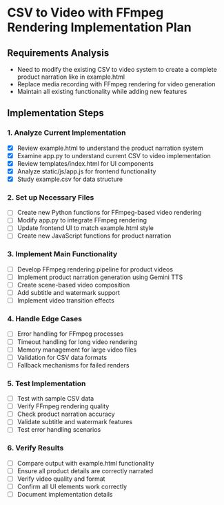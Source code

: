 # CSV to Video with FFmpeg Rendering Implementation Plan

## Requirements Analysis
- Need to modify the existing CSV to video system to create a complete product narration like in example.html
- Replace media recording with FFmpeg rendering for video generation
- Maintain all existing functionality while adding new features

## Implementation Steps

### 1. Analyze Current Implementation
- [x] Review example.html to understand the product narration system
- [x] Examine app.py to understand current CSV to video implementation
- [x] Review templates/index.html for UI components
- [x] Analyze static/js/app.js for frontend functionality
- [x] Study example.csv for data structure

### 2. Set up Necessary Files
- [ ] Create new Python functions for FFmpeg-based video rendering
- [ ] Modify app.py to integrate FFmpeg rendering
- [ ] Update frontend UI to match example.html style
- [ ] Create new JavaScript functions for product narration

### 3. Implement Main Functionality
- [ ] Develop FFmpeg rendering pipeline for product videos
- [ ] Implement product narration generation using Gemini TTS
- [ ] Create scene-based video composition
- [ ] Add subtitle and watermark support
- [ ] Implement video transition effects

### 4. Handle Edge Cases
- [ ] Error handling for FFmpeg processes
- [ ] Timeout handling for long video rendering
- [ ] Memory management for large video files
- [ ] Validation for CSV data formats
- [ ] Fallback mechanisms for failed renders

### 5. Test Implementation
- [ ] Test with sample CSV data
- [ ] Verify FFmpeg rendering quality
- [ ] Check product narration accuracy
- [ ] Validate subtitle and watermark features
- [ ] Test error handling scenarios

### 6. Verify Results
- [ ] Compare output with example.html functionality
- [ ] Ensure all product details are correctly narrated
- [ ] Verify video quality and format
- [ ] Confirm all UI elements work correctly
- [ ] Document implementation details
